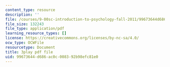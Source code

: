 ```yaml
---
content_type: resource
description: ''
file: /courses/9-00sc-introduction-to-psychology-fall-2011/99673644d686ac0c008392b98efc81e0_bihrpOS0qtY.pdf
file_size: 132243
file_type: application/pdf
learning_resource_types: []
license: https://creativecommons.org/licenses/by-nc-sa/4.0/
ocw_type: OCWFile
resourcetype: Document
title: 3play pdf file
uid: 99673644-d686-ac0c-0083-92b98efc81e0
---
```

